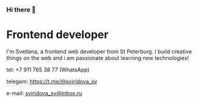 

<!--
**lana2810/lana2810** is a ✨ _special_ ✨ repository because its `README.md` (this file) appears on your GitHub profile.

Here are some ideas to get you started:

- 🔭 I’m currently working on ...
- 🌱 I’m currently learning ...
- 👯 I’m looking to collaborate on ...
- 🤔 I’m looking for help with ...
- 💬 Ask me about ...
- 📫 How to reach me: ...
- 😄 Pronouns: ...
- ⚡ Fun fact: ...
-->
### Hi there 👋

# Frontend developer

I'm Svetlana, a frontend web developer from St Peterburg.
I build creative things on the web and i am passionate about learning new technologies!

tel: +7 911 765 38 77 (WhatsApp)

telegam: https://t.me/@sviridova_sv

e-mail: sviridova_sv@inbox.ru
